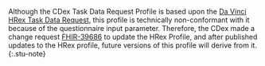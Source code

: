 <!-- StructureDefinition-cdex-task-data-request-intro.md -->

Although the CDex Task Data Request Profile is based upon the [Da Vinci HRex Task Data Request](http://hl7.org/fhir/us/davinci-hrex/StructureDefinition/hrex-task-data-request), this profile is technically non-conformant with it because of the questionnaire input parameter. Therefore, the CDex made a change request [FHIR-39686](https://jira.hl7.org/browse/FHIR-39686) to update the HRex Profile, and after published updates to the HRex profile, future versions of this profile will derive from it.
{:.stu-note}